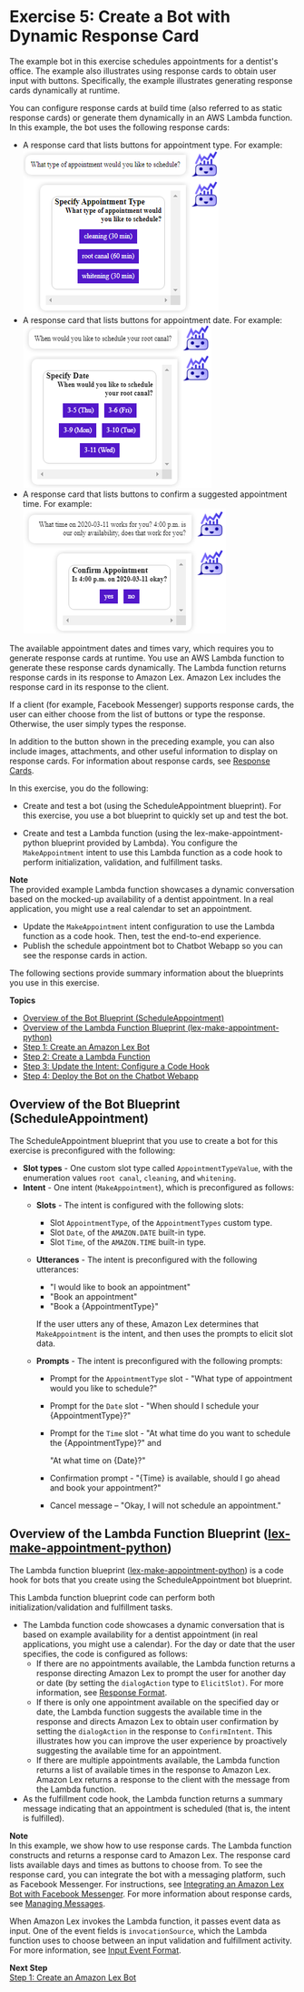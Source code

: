 ﻿# Exercise 5: Create a Bot with Dynamic Response Card

The example bot in this exercise schedules appointments for a dentist's office. The example also illustrates using response cards to obtain user input with buttons. Specifically, the example illustrates generating response cards dynamically at runtime.

You can configure response cards at build time (also referred to as static response cards) or generate them dynamically in an AWS Lambda function. In this example, the bot uses the following response cards:
+ A response card that lists buttons for appointment type. For example:  
![](../images/respcard-10.png)
+ A response card that lists buttons for appointment date. For example:  
![](../images/respcard-20.png)
+ A response card that lists buttons to confirm a suggested appointment time. For example:  
![](../images/respcard-30.png)

The available appointment dates and times vary, which requires you to generate response cards at runtime. You use an AWS Lambda function to generate these response cards dynamically. The Lambda function returns response cards in its response to Amazon Lex. Amazon Lex includes the response card in its response to the client. 

If a client (for example, Facebook Messenger) supports response cards, the user can either choose from the list of buttons or type the response. Otherwise, the user simply types the response.

In addition to the button shown in the preceding example, you can also include images, attachments, and other useful information to display on response cards. For information about response cards, see [Response Cards](https://docs.aws.amazon.com/lex/latest/dg/howitworks-manage-prompts.html#msg-prompts-resp-card).

In this exercise, you do the following:
+ Create and test a bot (using the ScheduleAppointment blueprint). For this exercise, you use a bot blueprint to quickly set up and test the bot.

+ Create and test a Lambda function (using the lex-make-appointment-python blueprint provided by Lambda). You configure the `MakeAppointment` intent to use this Lambda function as a code hook to perform initialization, validation, and fulfillment tasks.

**Note**  
The provided example Lambda function showcases a dynamic conversation based on the mocked-up availability of a dentist appointment. In a real application, you might use a real calendar to set an appointment.

+ Update the `MakeAppointment` intent configuration to use the Lambda function as a code hook. Then, test the end-to-end experience. 
+ Publish the schedule appointment bot to Chatbot Webapp so you can see the response cards in action.

The following sections provide summary information about the blueprints you use in this exercise.

**Topics**
+ [Overview of the Bot Blueprint (ScheduleAppointment)](#sch-appt-bp-summary-bot)
+ [Overview of the Lambda Function Blueprint (lex-make-appointment-python)](#sch-appt-summary-lambda)
+ [Step 1: Create an Amazon Lex Bot](ex5-step1.md)
+ [Step 2: Create a Lambda Function](ex5-step2.md)
+ [Step 3: Update the Intent: Configure a Code Hook](ex5-step3.md)
+ [Step 4: Deploy the Bot on the Chatbot Webapp](ex5-step4.md)

## Overview of the Bot Blueprint (ScheduleAppointment)<a name="sch-appt-bp-summary-bot"></a>

The ScheduleAppointment blueprint that you use to create a bot for this exercise is preconfigured with the following:
+ **Slot types** - One custom slot type called `AppointmentTypeValue`, with the enumeration values `root canal`, `cleaning`, and `whitening`.
+ **Intent** - One intent (`MakeAppointment`), which is preconfigured as follows:
  + **Slots** - The intent is configured with the following slots:
    + Slot `AppointmentType`, of the `AppointmentTypes` custom type.
    + Slot `Date`, of the `AMAZON.DATE` built-in type.
    + Slot `Time`, of the `AMAZON.TIME` built-in type.
  + **Utterances** - The intent is preconfigured with the following utterances: 
    + "I would like to book an appointment"
    + "Book an appointment" 
    + "Book a {AppointmentType}"

    If the user utters any of these, Amazon Lex determines that `MakeAppointment` is the intent, and then uses the prompts to elicit slot data.
  + **Prompts** - The intent is preconfigured with the following prompts:
    + Prompt for the `AppointmentType` slot - "What type of appointment would you like to schedule?"
    + Prompt for the `Date` slot - "When should I schedule your {AppointmentType}?"
    + Prompt for the `Time` slot - "At what time do you want to schedule the {AppointmentType}?" and 

      "At what time on {Date}?"
    + Confirmation prompt - "{Time} is available, should I go ahead and book your appointment?" 
    + Cancel message – "Okay, I will not schedule an appointment."

## Overview of the Lambda Function Blueprint ([lex-make-appointment-python](../source/lex-make-appointment-python.py))<a name="sch-appt-summary-lambda"></a>

The Lambda function blueprint ([lex-make-appointment-python](../source/lex-make-appointment-python.py)) is a code hook for bots that you create using the ScheduleAppointment bot blueprint.

This Lambda function blueprint code can perform both initialization/validation and fulfillment tasks. 
+ The Lambda function code showcases a dynamic conversation that is based on example availability for a dentist appointment (in real applications, you might use a calendar). For the day or date that the user specifies, the code is configured as follows:
  +  If there are no appointments available, the Lambda function returns a response directing Amazon Lex to prompt the user for another day or date (by setting the `dialogAction` type to `ElicitSlot)`. For more information, see [Response Format](https://docs.aws.amazon.com/lex/latest/dg/lambda-input-response-format.html#using-lambda-response-format).
  + If there is only one appointment available on the specified day or date, the Lambda function suggests the available time in the response and directs Amazon Lex to obtain user confirmation by setting the `dialogAction` in the response to `ConfirmIntent`. This illustrates how you can improve the user experience by proactively suggesting the available time for an appointment. 
  + If there are multiple appointments available, the Lambda function returns a list of available times in the response to Amazon Lex. Amazon Lex returns a response to the client with the message from the Lambda function.
+ As the fulfillment code hook, the Lambda function returns a summary message indicating that an appointment is scheduled (that is, the intent is fulfilled).

**Note**  
In this example, we show how to use response cards. The Lambda function constructs and returns a response card to Amazon Lex. The response card lists available days and times as buttons to choose from. To see the response card, you can integrate the bot with a messaging platform, such as Facebook Messenger. For instructions, see [Integrating an Amazon Lex Bot with Facebook Messenger](https://docs.aws.amazon.com/lex/latest/dg/fb-bot-association.html). For more information about response cards, see [Managing Messages](https://docs.aws.amazon.com/lex/latest/dg/howitworks-manage-prompts.html). 

When Amazon Lex invokes the Lambda function, it passes event data as input. One of the event fields is `invocationSource`, which the Lambda function uses to choose between an input validation and fulfillment activity. For more information, see [Input Event Format](https://docs.aws.amazon.com/lex/latest/dg/lambda-input-response-format.html#using-lambda-input-event-format).

**Next Step**  
[Step 1: Create an Amazon Lex Bot](ex5-step1.md)